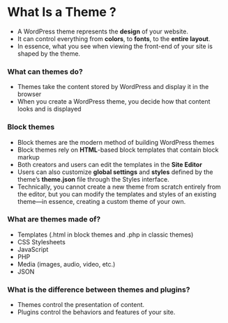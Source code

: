 # What Is a Theme ?

- A WordPress theme represents the **design** of your website.
- It can control everything from **colors**, to **fonts**, to the **entire layout**. 
- In essence, what you see when viewing the front-end of your site is shaped by the theme.

### What can themes do?
- Themes take the content stored by WordPress and display it in the browser
- When you create a WordPress theme, you decide how that content looks and is displayed

### Block themes
- Block themes are the modern method of building WordPress themes
- Block themes rely on **HTML**-based block templates that contain block markup
- Both creators and users can edit the templates in the **Site Editor**
- Users can also customize **global settings** and **styles** defined by the theme’s **theme.json** file through the Styles interface.
- Technically, you cannot create a new theme from scratch entirely from the editor, but you can modify the templates and styles of an existing theme—in essence, creating a custom theme of your own. 

### What are themes made of?
- Templates (.html in block themes and .php in classic themes)
- CSS Stylesheets
- JavaScript
- PHP
- Media (images, audio, video, etc.)
- JSON

### What is the difference between themes and plugins?
- Themes control the presentation of content.
- Plugins control the behaviors and features of your site.